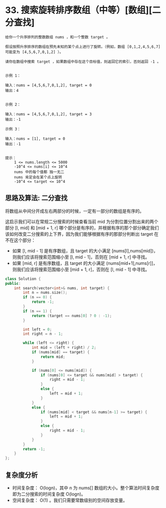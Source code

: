 # 33. 搜索旋转排序数组（中等）[数组][二分查找]

```
给你一个升序排列的整数数组 nums ，和一个整数 target 。

假设按照升序排序的数组在预先未知的某个点上进行了旋转。（例如，数组 [0,1,2,4,5,6,7] 可能变为 [4,5,6,7,0,1,2] ）。

请你在数组中搜索 target ，如果数组中存在这个目标值，则返回它的索引，否则返回 -1 。
 

示例 1：

输入：nums = [4,5,6,7,0,1,2], target = 0
输出：4


示例 2：

输入：nums = [4,5,6,7,0,1,2], target = 3
输出：-1

示例 3：

输入：nums = [1], target = 0
输出：-1


提示：
	1 <= nums.length <= 5000
	-10^4 <= nums[i] <= 10^4
	nums 中的每个值都 独一无二
	nums 肯定会在某个点上旋转
	-10^4 <= target <= 10^4
```

## 思路及算法: 二分查找

将数组从中间分开成左右两部分的时候，一定有一部分的数组是有序的。

这启示我们可以在常规二分搜索的时候查看当前 mid 为分割位置分割出来的两个部分 [l, mid] 和 [mid + 1, r] 哪个部分是有序的，并根据有序的那个部分确定我们该如何改变二分搜索的上下界，因为我们能够根据有序的那部分判断出 target 在不在这个部分：

- 如果 [l, mid - 1] 是有序数组，且 target 的大小满足 [nums[l],nums[mid])，则我们应该将搜索范围缩小至 [l, mid - 1]，否则在 [mid + 1, r] 中寻找。
- 如果 [mid, r] 是有序数组，且 target 的大小满足 (nums[mid+1],nums[r]]，则我们应该将搜索范围缩小至 [mid + 1, r]，否则在 [l, mid - 1] 中寻找。

```cpp
class Solution {
public:
    int search(vector<int>& nums, int target) {
        int n = nums.size();
        if (n == 0) {
            return -1;
        }
        if (n == 1) {
            return (target == nums[0] ? 0 : -1);
        }

        int left = 0;
        int right = n - 1;

        while (left <= right) {
            int mid = (left + right) / 2;
            if (nums[mid] == target) {
                return mid;
            }

            if (nums[0] <= nums[mid]) {
                if (nums[0] <= target && nums[mid] > target) {
                    right = mid - 1;
                }
                else {
                    left = mid + 1;
                }
            }
            else {
                if (nums[mid] < target && nums[n-1] >= target) {
                    left = mid + 1;
                }
                else {
                    right = mid - 1;
                }
            }
        }
        return -1;
    }
};
```


## 复杂度分析

- 时间复杂度： O(logn)，其中 n 为 nums[] 数组的大小。整个算法时间复杂度即为二分搜索的时间复杂度 O(log⁡n)。
- 空间复杂度： O(1) 。我们只需要常数级别的空间存放变量。
